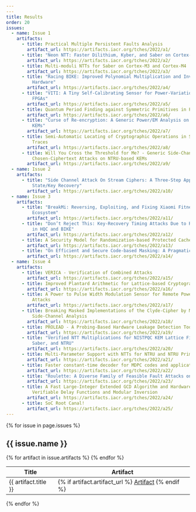 ```yaml
---
---
title: Results
order: 20
issues:
  - name: Issue 1
    artifacts:
      - title: Practical Multiple Persistent Faults Analysis
        artifact_url: https://artifacts.iacr.org/tches/2022/a1/
      - title: "Neon NTT: Faster Dilithium, Kyber, and Saber on Cortex-A72 and Apple M1"
        artifact_url: https://artifacts.iacr.org/tches/2022/a2/
      - title: Multi-moduli NTTs for Saber on Cortex-M3 and Cortex-M4
        artifact_url: https://artifacts.iacr.org/tches/2022/a3/
      - title: "Racing BIKE: Improved Polynomial Multiplication and Inversion in
          Hardware"
        artifact_url: https://artifacts.iacr.org/tches/2022/a4/
      - title: "VITI: A Tiny Self-Calibrating Sensor for Power-Variation Measurement in
          FPGAs"
        artifact_url: https://artifacts.iacr.org/tches/2022/a5/
      - title: Quantum Period Finding against Symmetric Primitives in Practice
        artifact_url: https://artifacts.iacr.org/tches/2022/a6/
      - title: "Curse of Re-encryption: A Generic Power/EM Analysis on Post-Quantum
          KEMs"
        artifact_url: https://artifacts.iacr.org/tches/2022/a7/
      - title: Semi-Automatic Locating of Cryptographic Operations in Side-Channel
          Traces
        artifact_url: https://artifacts.iacr.org/tches/2022/a8/
      - title: Will You Cross the Threshold for Me? - Generic Side-Channel Assisted
          Chosen-Ciphertext Attacks on NTRU-based KEMs
        artifact_url: https://artifacts.iacr.org/tches/2022/a9/
  - name: Issue 2
    artifacts:
      - title: "Side Channel Attack On Stream Ciphers: A Three-Step Approach To
          State/Key Recovery"
        artifact_url: https://artifacts.iacr.org/tches/2022/a10/
  - name: Issue 3
    artifacts:
      - title: "BreakMi: Reversing, Exploiting, and Fixing Xiaomi Fitness Tracking
          Ecosystem"
        artifact_url: https://artifacts.iacr.org/tches/2022/a11/
      - title: "Don’t Reject This: Key-Recovery Timing Attacks Due to Rejection-Sampling
          in HQC and BIKE"
        artifact_url: https://artifacts.iacr.org/tches/2022/a12/
      - title: A Security Model for Randomization-based Protected Caches
        artifact_url: https://artifacts.iacr.org/tches/2022/a13/
      - title: "On Efficient and Secure Code-based Masking: A Pragmatic Evaluation"
        artifact_url: https://artifacts.iacr.org/tches/2022/a14/
  - name: Issue 4
    artifacts:
      - title: VERICA - Verification of Combined Attacks
        artifact_url: https://artifacts.iacr.org/tches/2022/a15/
      - title: Improved Plantard Arithmetic for Lattice-based Cryptography
        artifact_url: https://artifacts.iacr.org/tches/2022/a16/
      - title: A Power to Pulse Width Modulation Sensor for Remote Power Analysis
          Attacks
        artifact_url: https://artifacts.iacr.org/tches/2022/a17/
      - title: Breaking Masked Implementations of the Clyde-Cipher by Means of
          Side-Channel Analysis
        artifact_url: https://artifacts.iacr.org/tches/2022/a18/
      - title: PROLEAD - A Probing-Based Hardware Leakage Detection Tool
        artifact_url: https://artifacts.iacr.org/tches/2022/a19/
      - title: "Verified NTT Multiplications for NISTPQC KEM Lattice Finalists: Kyber,
          Saber, and NTRU"
        artifact_url: https://artifacts.iacr.org/tches/2022/a20/
      - title: Multi-Parameter Support with NTTs for NTRU and NTRU Prime on Cortex-M4
        artifact_url: https://artifacts.iacr.org/tches/2022/a21/
      - title: Faster constant-time decoder for MDPC codes and applications to BIKE KEM
        artifact_url: https://artifacts.iacr.org/tches/2022/a22/
      - title: "Roulette: A Diverse Family of Feasible Fault Attacks on Masked Kyber"
        artifact_url: https://artifacts.iacr.org/tches/2022/a23/
      - title: A Fast Large-Integer Extended GCD Algorithm and Hardware Design for
          Verifiable Delay Functions and Modular Inversion
        artifact_url: https://artifacts.iacr.org/tches/2022/a24/
      - title: SoC Root Canal!
        artifact_url: https://artifacts.iacr.org/tches/2022/a25/
---
```


{% for issue in page.issues %}
  <h2>{{ issue.name }}</h2>

  <table>
    <thead>
      <tr>
        <th>Title</th>
        <th>Artifact</th>
      </tr>
    </thead>
    <tbody>
    {% for artifact in issue.artifacts %}
      <tr>
        <td>
          {{ artifact.title }}
        </td>
        <td>
          {% if artifact.artifact_url %}
            <a href="{{artifact.artifact_url}}">Artifact</a>
          {% endif %}
        </td>
      </tr>
    {% endfor %}
    </tbody>
</table>
{% endfor %}

